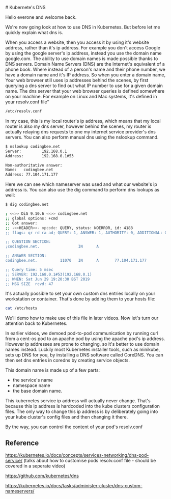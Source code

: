 # Kubernete's DNS 


Hello everone and welcome back. 

We're now going look at how to use DNS in Kubernetes. But before let me quickly explain what dns is. 


When you access a website, then you access it by using it's website address, rather than it's ip address. For example you don't access Google by using the google server's ip address, instead you use the domain name google.com. The ability to use domain names is made possible thanks to DNS servers. Domain Name Servers (DNS) are the Internet's equivalent of a phone book. Where instead of a person's name and their phone number, we have a domain name and it's IP address. So when you enter a domain name, Your web browser still uses ip addresses behind the scenes, by first querying a dns server to find out what IP number to use for a given domain name. The dns server that your web browser queries is defined somewhere on your machine. For example on Linux and Mac systems, it's defined in your resolv.conf file"

```bash
/etc/resolv.conf
```

In my case, this is my local router's ip address, which means that my local router is also my dns server, however behind the scenes, my router is actually relaying dns requests to one my internet service provider's dns servers. You can also perform manual dns using the nslookup command. 

```bash
$ nslookup codingbee.net
Server:         192.168.0.1
Address:        192.168.0.1#53

Non-authoritative answer:
Name:   codingbee.net
Address: 77.104.171.177
```



Here we can see which nameserver was used and what our website's ip address is. You can also use the dig command to perform dns lookups as well:

```bash
$ dig codingbee.net

; <<>> DiG 9.10.6 <<>> codingbee.net
;; global options: +cmd
;; Got answer:
;; ->>HEADER<<- opcode: QUERY, status: NOERROR, id: 4183
;; flags: qr rd ra ad; QUERY: 1, ANSWER: 1, AUTHORITY: 0, ADDITIONAL: 0

;; QUESTION SECTION:
;codingbee.net.                 IN      A

;; ANSWER SECTION:
codingbee.net.          11070   IN      A       77.104.171.177

;; Query time: 5 msec
;; SERVER: 192.168.0.1#53(192.168.0.1)
;; WHEN: Sat Jun 29 19:20:30 BST 2019
;; MSG SIZE  rcvd: 47
```


It's actually possible to set your own custom dns entries locally on your workstation or container. That's done by adding them to your hosts file:

```bash
cat /etc/hosts
```

We'll demo how to make use of this file in later videos. Now let's turn our attention back to Kubernetes. 


In earlier videos, we demoed pod-to-pod communication by running curl from a cent-os pod to an apache pod by using the apache pod's ip address. However ip addresses are prone to changing, so it's better to use domain names instead. Luckily most Kubernetes installer tools, such as minikube, sets up DNS for you, by installing a DNS software called CoreDNS. You can then set dns entries in coredns by creating service objects.


This domain name is made up of a few parts:

- the service's name
- namespace name
- the base domain name. 





This kubernetes service ip address will actually never change. That's because this ip address is hardcoded into the kube clusters configuration files. The only way to change this ip address is by deliberately going into your kube cluster's config files and then changing it there. 


By the way, you can control the content of your pod's resolv.conf



## Reference
https://kubernetes.io/docs/concepts/services-networking/dns-pod-service/ (talks about how to customise pods resolv.conf file - should be covered in a seperate video)

https://github.com/kubernetes/dns

https://kubernetes.io/docs/tasks/administer-cluster/dns-custom-nameservers/
